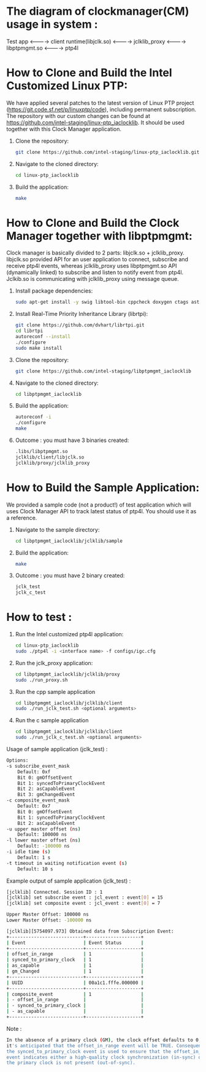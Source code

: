 <!-- SPDX-License-Identifier: GFDL-1.3-no-invariants-or-later
     SPDX-FileCopyrightText: Copyright © 2024 Intel Corporation. -->
# The diagram of clockmanager(CM)  usage in system : 

Test app <----> client runtime(libjclk.so) <----> jclklib_proxy <----> libptpmgmt.so <----> ptp4l

# How to Clone and Build the Intel Customized Linux PTP:

We have applied several patches to the latest version of Linux PTP project
(https://git.code.sf.net/p/linuxptp/code), including permanent subscription.
The repository with our custom changes can be found at
https://github.com/intel-staging/linux-ptp_iaclocklib. It should be used
together with this Clock Manager application.

1. Clone the repository:
    ```bash
    git clone https://github.com/intel-staging/linux-ptp_iaclocklib.git
    ```

2. Navigate to the cloned directory:
    ```bash
    cd linux-ptp_iaclocklib
    ```

3. Build the application:
    ```bash
    make
    ```

# How to Clone and Build the Clock Manager together with libptpmgmt:

Clock manager is basically divided to 2 parts: libjclk.so + jclklib_proxy.
libjclk.so provided API for an user application to connect, subscribe and
receive ptp4l events, whereas jclklib_proxy uses libptpmgmt.so API
(dynamically linked) to subscribe and listen to notify event from ptp4l.
Jclkib.so is communicating with jclklib_proxy using message queue.

1. Install package dependencies:
    ```bash
    sudo apt-get install -y swig libtool-bin cppcheck doxygen ctags astyle dot epstopdf valgrind
    ```

2. Install Real-Time Priority Inheritance Library (librtpi):
    ```bash
    git clone https://github.com/dvhart/librtpi.git
    cd librtpi
    autoreconf --install
    ./configure
    sudo make install
   ```

3. Clone the repository:
    ```bash
    git clone https://github.com/intel-staging/libptpmgmt_iaclocklib
    ```

4. Navigate to the cloned directory:
    ```bash
    cd libptpmgmt_iaclocklib
    ```

5. Build the application:
    ```bash
    autoreconf -i
    ./configure
    make
    ```

6. Outcome : you must have 3 binaries created:
    ```bash
    .libs/libptpmgmt.so
    jclklib/client/libjclk.so
    jclklib/proxy/jclklib_proxy
    ```

# How to Build the Sample Application:

We provided a sample code (not a product!) of test application which will uses
Clock Manager API to track latest status of ptp4l. You should use it as a
reference.

1. Navigate to the sample directory:
    ```bash
    cd libptpmgmt_iaclocklib/jclklib/sample
    ```

2. Build the application:
    ```bash
    make
    ```

3. Outcome : you must have 2 binary created:
    ```bash
    jclk_test
    jclk_c_test
    ```

# How to test :

1. Run the Intel customized ptp4l application:
    ```bash
    cd linux-ptp_iaclocklib
    sudo ./ptp4l -i <interface name> -f configs/igc.cfg
    ```

2. Run the jclk_proxy application:
    ```bash
    cd libptpmgmt_iaclocklib/jclklib/proxy
    sudo ./run_proxy.sh
    ```

3. Run the cpp sample application
    ```bash
    cd libptpmgmt_iaclocklib/jclklib/client
    sudo ./run_jclk_test.sh <optional arguments>

    ```
4. Run the c sample application
    ```bash
    cd libptpmgmt_iaclocklib/jclklib/client
    sudo ./run_jclk_c_test.sh <optional arguments>
    ```

Usage of sample application (jclk_test) :
```bash
Options:
-s subscribe_event_mask
    Default: 0xf
    Bit 0: gmOffsetEvent
    Bit 1: syncedToPrimaryClockEvent
    Bit 2: asCapableEvent
    Bit 3: gmChangedEvent
-c composite_event_mask
    Default: 0x7
    Bit 0: gmOffsetEvent
    Bit 1: syncedToPrimaryClockEvent
    Bit 2: asCapableEvent
-u upper master offset (ns)
    Default: 100000 ns
-l lower master offset (ns)
    Default: -100000 ns
-i idle time (s)
    Default: 1 s
-t timeout in waiting notification event (s)
    Default: 10 s
```

Example output of sample application (jclk_test) :
```bash
[jclklib] Connected. Session ID : 1
[jclklib] set subscribe event : jcl_event : event[0] = 15
[jclklib] set composite event : jcl_event : event[0] = 7

Upper Master Offset: 100000 ns
Lower Master Offset: -100000 ns

[jclklib][5754097.973] Obtained data from Subscription Event:
+---------------------------+--------------------+
| Event                     | Event Status       |
+---------------------------+--------------------+
| offset_in_range           | 1                  |
| synced_to_primary_clock   | 1                  |
| as_capable                | 1                  |
| gm_Changed                | 1                  |
+---------------------------+--------------------+
| UUID                      | 00a1c1.fffe.000000 |
+---------------------------+--------------------+
| composite_event           | 1                  |
| - offset_in_range         |                    |
| - synced_to_primary_clock |                    |
| - as_capable              |                    |
+---------------------------+--------------------+

```

Note :
```bash
In the absence of a primary clock (GM), the clock offset defaults to 0, which
it's anticipated that the offset_in_range event will be TRUE. Consequently,
the synced_to_primary_clock event is used to ensure that the offset_in_range
event indicates either a high-quality clock synchronization (in-sync) or that
the primary clock is not present (out-of-sync).
```
